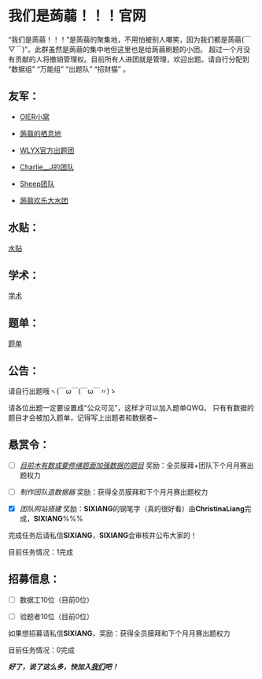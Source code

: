 # 我们是蒟蒻！！！官网

“我们是蒟蒻！！！”是蒟蒻的聚集地，不用怕被别人嘲笑，因为我们都是蒟蒻(￣▽￣)"。此群虽然是蒟蒻的集中地但这里也是给蒟蒻刷题的小团。 超过一个月没有贡献的人将撤销管理权。目前所有人进团就是管理，欢迎出题。请自行分配到 “数据组” “万能组” “出题队” “招财猫” 。

## 友军：

- [OIER小窝](https://www.luogu.com.cn/team/25004)

- [蒟蒻的栖息地](https://www.luogu.com.cn/team/26065)

- [WLYX官方出题团](https://www.luogu.com.cn/team/26458)

- [Charlie__J的团队](https://www.luogu.com.cn/team/26308)

- [Sheep团队](https://www.luogu.com.cn/team/17724)

- [蒟蒻欢乐大水团](https://www.luogu.com.cn/team/26129)

## 水贴：
[水贴](https://www.luogu.com.cn/discuss/show/200560)

## 学术：
[学术](https://www.luogu.com.cn/discuss/show/200558)

## 题单：
[题单](https://www.luogu.com.cn/training/5639)

## 公告：

请自行出题哦ヽ(￣ω￣(￣ω￣〃)ゝ

请各位出题一定要设置成“公众可见”，这样才可以加入题单QWQ。
只有有数据的题目才会被加入题单，记得写上出题者和数据者~

## 悬赏令：

- [ ] _[目前木有数或要修缮题面加强数据的题目](https://www.luogu.com.cn/discuss/show/213569)_ 奖励：全员膜拜+团队下个月月赛出题权力

- [ ] _制作团队造数据器_ 奖励：获得全员膜拜和下个月月赛出题权力

- [x] _团队网站搭建_ 奖励：**SIXIANG**的钢笔字（真的很好看）由**ChristinaLiang**完成，**SIXIANG**%%%

完成任务后请私信**SIXIANG**，**SIXIANG**会审核并公布大家的！

目前任务情况：1完成

## 招募信息：

- [ ] 数据工10位（目前0位）

- [ ] 验题者10位（目前0位）

如果想招募请私信**SIXIANG**，奖励：获得全员膜拜和下个月月赛出题权力

目前任务情况：0完成

_**好了，说了这么多，快加入[我们](https://www.luogu.com.cn/team/25525)吧！**_
